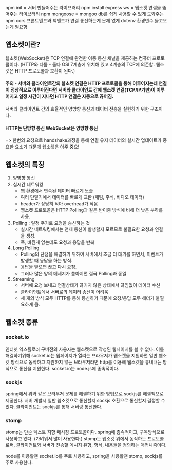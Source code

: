 npm init = 서버 만들어주는 라이브러리
npm install express ws = 웹소켓 연결을 뚫어주는 라이브러리
npm mongoose = mongoo db를 쉽게 사용할 수 있게 도와주는
npm cors 프론트엔드와 백엔드가 연결 통신하는게 문제 없게
dotenv 환경변수 들고오는게 필요함

## 웹소켓이란?

웹소켓(WebSocket)은 TCP 연결에 완전한 이중 통신 채널을 제공하는 컴퓨터 프로토콜이다. (HTTP와 다름 - 둘다 OSI 7계층에 위치해 있고 4계층의 TCP에 의존함. 웹소켓은 HTTP 프로토콜과 호환이 된다.)

#### 주의 - 서버와 클라이언트간의 웹소켓 연결은 HTTP 프로토콜을 통해 이루어지는데 연결이 정상적으로 이루어진다면 서버와 클라이언트 간에 웹소켓 연결(TCP/IP기반)이 이루어지고 일정 시간이 지나면 HTTP 연결은 자동으로 끊어짐.

서버와 클라이언트 간의 효율적인 양방향 통신과 데이터 전송을 실현하기 위한 구조이다.

#### HTTP는 단방향 통신 WebSocket은 양방향 통신

=> 한번의 요청으로 handshake과정을 통해 연결 유지
데이터의 실시간 업데이트가 중요한 요소기 떄문에 웹소켓은 아주 중요!

## 웹소켓의 특징

1. 양방향 통신
2. 실시간 네트워킹
   - 웹 환경에서 연속된 데이터 빠르게 노출
   - 여러 단말기에서 데이터를 빠르게 교환 (채팅, 주식, 비디오 데이터)
   - header가 상당히 작아 overhead가 적음
   - 웹소켓 프로토콜은 HTTP Polling과 같은 반이중 방식에 비해 더 낮은 부하를 사용.
3. Polling : 일정 주기로 요청을 송신하는 것
   - 실시간 네트워킹에서는 언제 통신이 발생할지 모르므로 불필요한 요청과 연결을 생성.
   - 즉, 바뀐게 없는데도 요청과 응답을 반복
4. Long Polling
   - Polling의 단점을 해결하기 위하여 서버에서 조금 더 대기를 하면서, 이벤트가 발생할 때 응답을 하는 방식.
   - 응답을 받으면 끊고 다시 요청.
   - 그러나 많은 양의 메세지가 쏟아지면 결국 Polling과 동일
5. Streaming
   - 서버에 요청 보내고 연결상태가 끊기지 않은 상태에서 끊임없이 데이터 수신
   - 클라이언트에서 서버로의 데이터 송신이 어려움
   - 세 개의 방식 모두 HTTP를 통해 통신하기 때문에 요청/응답 모두 헤더가 불필요하게 큼.

## 웹소켓 종류

### socket.io

인터넷 익스플로러 구버전의 사용자는 웹소켓으로 작성된 웹페이지를 볼 수 없다. 이를 해결하기위해 socket.io는 웹페이지가 열리는 브라우저가 웹소켓을 지원하면 일반 웹소켓 방식으로 동작하고 지원하지 않는 브라우저라면 http를 이용해 웹소켓을 흉내내는 방식으로 통신을 지원한다. socket.io는 node.js에 종속적이다.

### sockjs

spring에서 위와 같은 브라우저 문제를 해결하기 위한 방법으로 sockjs를 해결책으로 제공한다. 서버 개발시 일반 웹소켓으로 통신할지 sockjs 호환으로 통신할지 결정할 수 있다. 클라이언트는 sockjs를 통해 서버랑 통신한다.

### stomp

stomp는 단순 텍스트 지향 메시징 프로토콜이다. spring에 종속적이고, 구독방식으로 사용하고 있다. (가벼워서 많이 사용한다.)
stomp는 웹소켓 위에서 동작하는 프로토콜로써, 클라이언트와 서버가 전송할 메시지 유형, 형식, 내용들을 정의하는 매커니즘이다.

node를 이용할땐 socket.io를 주로 사용하고, spring을 사용할땐 stomp, sockjs를 주로 사용한다.
